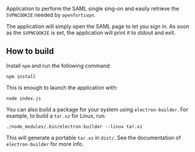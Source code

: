 Application to perform the SAML single sing-on and easily retrieve the
`SVPNCOOKIE` needed by `openfortivpn`.

The application will simply open the SAML page to let you sign in.
As soon as the `SVPNCOOKIE` is set, the application will print it to
stdout and exit.


## How to build

Install `npm` and run the following command:
```shell
npm install
```

This is enough to launch the application with:
```shell
node index.js
```

You can also build a package for your system using `electron-builder`.
For example, to build a `tar.xz` for Linux, run:
```shell
./node_modules/.bin/electron-builder --linux tar.xz
```

This will generate a portable `tar.xz` in `dist/`.
See the documentation of `electron-builder` for more info.
